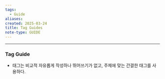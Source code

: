 ```yaml
---
tags:
  - Guide
aliases: 
created: 2025-03-24
title: Tag Guides
note-type: GUIDE
---
```



---

### Tag Guide
- 태그는 비교적 자유롭게 작성하나 뛰어쓰기가 없고, 주제에 맞는 간결한 태그를 사용하다.